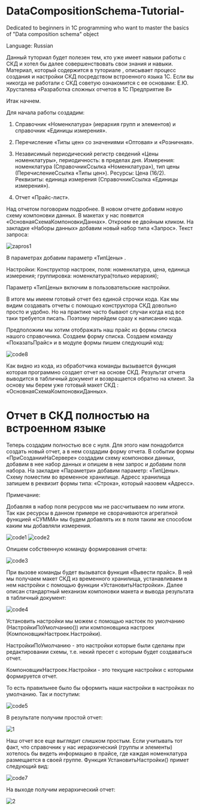 # DataCompositionSchema-Tutorial-
Dedicated to beginners in 1C programming who want to master the basics of "Data composition schema" object

Language: Russian

Данный туториал будет полезен тем, кто уже имеет навыки работы с СКД и хотел бы далее совершенствовать свои знания и навыки. Материал, который содержится в туториале ,  описывает процесс создания и настройки СКД посредством встроенного языка 1С. Если вы никогда не работали с СКД советую ознакомится с ее основами: Е.Ю. Хрусталева «Разработка сложных отчетов в 1С Предприятие 8»

Итак начнем.

Для начала работы создадим:

1.	Справочник «Номенклатура» (иерархия групп и элементов) и справочник «Единицы измерения». 

2.	Перечисление «Типы цен» со значениями «Оптовая» и «Розничная».

3.	Независимый периодический регистр сведений «Цены номенклатуры»,  периодичность: в пределах дня. Измерения: номенклатура (СправочникСсылка «Номенклатура»), тип цены (ПеречислениеСсылка «Типы цен»). Ресурсы: Цена (16/2). Реквизиты: единица измерения (СправочникСсылка «Единицы измерения»).

4.	Отчет «Прайс-лист».

Над отчетом поговорим подробнее. В новом отчете добавим новую схему компоновки данных. В макетах у нас появится «ОсновнаяСхемаКомпоновкиДаннах». Откроем ее двойным кликом. На закладке «Наборы данных» добавим новый набор типа «Запрос».
Текст запроса:

![zapros1](https://cloud.githubusercontent.com/assets/11144999/6415143/aeefcc7c-bea5-11e4-9a49-8f32d885dfec.jpg)

В параметрах добавим  параметр «ТипЦены» .

Настройки:
Конструктор настроек, поля: номенклатура, цена, единица измерения;  группировка: номенклатура(только иерархия);

Параметр «ТипЦены» включим в пользовательские настройки.

   В итоге мы имеем готовый отчет без единой строчки кода. Как мы видим  создавать отчеты с помощью конструктора СКД  довольно просто и удобно.
  Но на практике часто бывают случаи когда код все таки требуется писать. Поэтому перейдем сразу к написанию кода.

   Предположим мы хотим отображать наш прайс из формы списка нашого справочника. Создаем форму списка. Создаем команду  «ПоказатьПрайс» и в модуле формы пишем следующий код:

![code8](https://cloud.githubusercontent.com/assets/11144999/6415164/e56377a4-bea5-11e4-8084-28e22df3aae2.jpg)

  Как видно из кода, из обработчика команды вызывается функция которая программно создает отчет на основе СКД. Результат отчета выводится в табличный документ и возвращается обратно на клиент. За основу мы берем уже готовый макет СКД : «ОсновнаяСхемаКомпоновкиДанных».

# Отчет в СКД полностью на встроенном языке <Head/>

Теперь создадим полностью все с нуля.  Для этого нам понадобится создать новый отчет, а в нем создадим форму отчета.
  В событии формы «ПриСозданииНаСервере» создадим схему компоновки данных, добавим в нее набор данных и опишем в нем запрос и добавим поля набора. На закладке «Параметри» добавим параметр: «ТипЦены».
  Схему поместим во временное хранилище. Адресс хранилища запишем в реквизит формы типа: «Строка», который назовем «Адресс».

Примечание: 

   Добавляя в набор поля ресурсов мы не рассчитываем по ним итоги. Так как ресурсы в данном примере не сворачиваются агрегатной функцией «СУММА» мы будем добавлять их в поля таким же способом каким мы добавляли измерения.

![code1](https://cloud.githubusercontent.com/assets/11144999/6413751/29cf7056-be9b-11e4-85b0-8a8d68da1d20.jpg)
![code2](https://cloud.githubusercontent.com/assets/11144999/6413979/fa03d1e4-be9c-11e4-89de-63015a7bf8e6.jpg)

Опишем собственную команду формирования отчета:

![code3](https://cloud.githubusercontent.com/assets/11144999/6414181/3a346ea8-be9e-11e4-86f4-b95b8956fa04.jpg)

  При вызове команды будет вызыватся  функция «Вывести прайс». В ней  мы получаем макет СКД из временного хранилища, устанавливаем в нем настройки с помощью функции «УстановитьНастройки». Далее описан стандартный механизм компоновки макета и вывода результата в табличный документ:

![code4](https://cloud.githubusercontent.com/assets/11144999/6414330/30789b90-be9f-11e4-9355-870f7a7e7778.jpg)

Установить настройки мы можем с помощью настоек по умолчанию (НастройкиПоУмолчанию()) или компоновщика настроек (КомпоновщикНастроек.Настройки).

НастройкиПоУмолчанию  -  это настройки которые были сделаны при редактировании схемы, т.е. некий пресет с которым будет создаваться отчет.

КомпоновщикНастроек.Настройки - это текущие настройки с которыми формируется отчет.

То есть правильнее было бы оформить наши настройки в настройках по умолчанию.  Так и поступим:

![code5](https://cloud.githubusercontent.com/assets/11144999/6414506/a46890f4-bea0-11e4-8acb-6f3fde77419b.jpg)

В результате получим простой отчет:

![1](https://cloud.githubusercontent.com/assets/11144999/6414623/5f76d9e6-bea1-11e4-8d4e-8e798f03bc8e.jpg)

Наш отчет все еще выглядит слишком простым.  Если учитывать тот факт, что справочник у нас  иерархический  (группы и элементы) хотелось бы видеть информацию в прайсе, где каждая номенклатура размещается в своей группе. Функция УстановитьНастройки() примет следующий вид:

![code7](https://cloud.githubusercontent.com/assets/11144999/6414751/8f975636-bea2-11e4-9ff5-ef66efdccffc.jpg)

На выходе получим иерархический отчет:

![2](https://cloud.githubusercontent.com/assets/11144999/6414765/b511e872-bea2-11e4-962c-3c186641d1a9.jpg)
